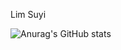 Lim Suyi


![Anurag's GitHub stats](https://github-readme-stats.vercel.app/api?username=SY-Mina&show_icons=true&theme=dracula)



<!--
**SY-Mina/SY-Mina** is a ✨ _special_ ✨ repository because its `README.md` (this file) appears on your GitHub profile.

Here are some ideas to get you started:

- 🔭 I’m currently working on ...
- 🌱 I’m currently learning ...
- 👯 I’m looking to collaborate on ...
- 🤔 I’m looking for help with ...
- 💬 Ask me about ...
- 📫 How to reach me: ...
- 😄 Pronouns: ...
- ⚡ Fun fact: ...
-->
